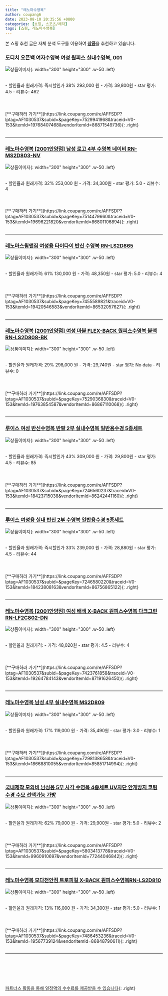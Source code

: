 ```yaml
---
title: "레노마수영복"
author: coupang6
date: 2023-08-10 20:35:56 +0800
categories: [쇼핑, 스포츠/레저]
tags: [쇼핑, 레노마수영복]
---
```


본 쇼핑 추천 글은 자체 분석 도구를 이용하여 [**상품**](https://link.coupang.com/a/bao1ui)을 추천하고 있습니다.

### [도디치 오픈백 여자수영복 여성 원피스 실내수영복, 001](https://link.coupang.com/re/AFFSDP?lptag=AF1030537&subid=&pageKey=7529941968&traceid=V0-153&itemId=19768407468&vendorItemId=86871549736)

![상품이미지](https://thumbnail6.coupangcdn.com/thumbnails/remote/230x230ex/image/vendor_inventory/3657/b5c9f9ddedb04a3812ffcbe9df15b909ded198dd8913f0673abd30c7ab9c.jpg){: width="300" height="300" .w-50 .left}


<br>
- 할인율과 원래가격: 즉시할인가 38%  293,000   원
- 가격: 39,800원
- star 평가: 4.5
- 리뷰수: 462
<br>
<br>
<br>
<br>
[**구매하러 가기**](https://link.coupang.com/re/AFFSDP?lptag=AF1030537&subid=&pageKey=7529941968&traceid=V0-153&itemId=19768407468&vendorItemId=86871549736){: .right}
<br>
<br>

---

### [레노마수영복 [2001안양점] 남성 로고 4부 수영복 네이비 RN-MS2D803-NV](https://link.coupang.com/re/AFFSDP?lptag=AF1030537&subid=&pageKey=7514479660&traceid=V0-153&itemId=19696221820&vendorItemId=86801106894)

![상품이미지](https://thumbnail6.coupangcdn.com/thumbnails/remote/230x230ex/image/vendor_inventory/0234/3828509f9ab18660e2cdd643d69fe468a9b8e5a12bf6f23c89ddfcb8b433.jpg){: width="300" height="300" .w-50 .left}


<br>
- 할인율과 원래가격: 32%  253,000   원
- 가격: 34,300원
- star 평가: 5.0
- 리뷰수: 4
<br>
<br>
<br>
<br>
[**구매하러 가기**](https://link.coupang.com/re/AFFSDP?lptag=AF1030537&subid=&pageKey=7514479660&traceid=V0-153&itemId=19696221820&vendorItemId=86801106894){: .right}
<br>
<br>

---

### [레노마스윔앤짐 여성용 타이다이 반신 수영복 RN-LS2D865](https://link.coupang.com/re/AFFSDP?lptag=AF1030537&subid=&pageKey=7455589821&traceid=V0-153&itemId=19420546583&vendorItemId=86532057627)

![상품이미지](https://thumbnail10.coupangcdn.com/thumbnails/remote/230x230ex/image/rs_quotation_api/k16lnevl/c2c5ab37ea804f388125bae46ec5e24b.jpg){: width="300" height="300" .w-50 .left}


<br>
- 할인율과 원래가격: 61%  130,000   원
- 가격: 48,350원
- star 평가: 5.0
- 리뷰수: 4
<br>
<br>
<br>
<br>
[**구매하러 가기**](https://link.coupang.com/re/AFFSDP?lptag=AF1030537&subid=&pageKey=7455589821&traceid=V0-153&itemId=19420546583&vendorItemId=86532057627){: .right}
<br>
<br>

---

### [레노마수영복 [2001안양점] 여성 마블 FLEX-BACK 원피스수영복 블랙 RN-LS2D808-BK](https://link.coupang.com/re/AFFSDP?lptag=AF1030537&subid=&pageKey=7529036830&traceid=V0-153&itemId=19763854587&vendorItemId=86867110068)

![상품이미지](https://thumbnail7.coupangcdn.com/thumbnails/remote/230x230ex/image/vendor_inventory/7feb/9f33bc20960d02d050808439c9daa8c638e089d7c675c088d90a1b39136e.jpg){: width="300" height="300" .w-50 .left}


<br>
- 할인율과 원래가격: 29%  298,000   원
- 가격: 29,740원
- star 평가: No data
- 리뷰수: 0
<br>
<br>
<br>
<br>
[**구매하러 가기**](https://link.coupang.com/re/AFFSDP?lptag=AF1030537&subid=&pageKey=7529036830&traceid=V0-153&itemId=19763854587&vendorItemId=86867110068){: .right}
<br>
<br>

---

### [루이스 여성 반신수영복 반팔 2부 실내수영복 일반용수경 5종세트](https://link.coupang.com/re/AFFSDP?lptag=AF1030537&subid=&pageKey=7246560237&traceid=V0-153&itemId=18423715038&vendorItemId=86242441160)

![상품이미지](https://thumbnail8.coupangcdn.com/thumbnails/remote/230x230ex/image/vendor_inventory/ed45/b70d4c98f5c28290af684785e7ed051c179b81de0fa749e0bc5cbc37c08f.jpg){: width="300" height="300" .w-50 .left}


<br>
- 할인율과 원래가격: 즉시할인가 43%  309,000   원
- 가격: 29,800원
- star 평가: 4.5
- 리뷰수: 85
<br>
<br>
<br>
<br>
[**구매하러 가기**](https://link.coupang.com/re/AFFSDP?lptag=AF1030537&subid=&pageKey=7246560237&traceid=V0-153&itemId=18423715038&vendorItemId=86242441160){: .right}
<br>
<br>

---

### [루이스 여성용 실내 반신 2부 수영복 일반용수경 5종세트](https://link.coupang.com/re/AFFSDP?lptag=AF1030537&subid=&pageKey=7246580220&traceid=V0-153&itemId=18423808163&vendorItemId=86756865122)

![상품이미지](https://thumbnail6.coupangcdn.com/thumbnails/remote/230x230ex/image/vendor_inventory/2e2f/90f00bc3d9cd2cbde4d0cc7d3a2b41c586618f4a2af023673679533768c5.jpg){: width="300" height="300" .w-50 .left}


<br>
- 할인율과 원래가격: 즉시할인가 33%  239,000   원
- 가격: 28,880원
- star 평가: 4.5
- 리뷰수: 44
<br>
<br>
<br>
<br>
[**구매하러 가기**](https://link.coupang.com/re/AFFSDP?lptag=AF1030537&subid=&pageKey=7246580220&traceid=V0-153&itemId=18423808163&vendorItemId=86756865122){: .right}
<br>
<br>

---

### [레노마수영복 [2001안양점] 여성 배색 X-BACK 원피스수영복 다크그린 RN-LF2C802-DN](https://link.coupang.com/re/AFFSDP?lptag=AF1030537&subid=&pageKey=7423761858&traceid=V0-153&itemId=19264784143&vendorItemId=87191626450)

![상품이미지](https://thumbnail10.coupangcdn.com/thumbnails/remote/230x230ex/image/vendor_inventory/76e7/e43afc5ba0de14d933c7fca3a8a6b8de6a4db8057ec749b5b28851054ee0.jpg){: width="300" height="300" .w-50 .left}


<br>
- 할인율과 원래가격: 
- 가격: 48,020원
- star 평가: 4.5
- 리뷰수: 4
<br>
<br>
<br>
<br>
[**구매하러 가기**](https://link.coupang.com/re/AFFSDP?lptag=AF1030537&subid=&pageKey=7423761858&traceid=V0-153&itemId=19264784143&vendorItemId=87191626450){: .right}
<br>
<br>

---

### [레노마수영복 남성 4부 실내수영복 MS2D809](https://link.coupang.com/re/AFFSDP?lptag=AF1030537&subid=&pageKey=7298138658&traceid=V0-153&itemId=18668810055&vendorItemId=85851714994)

![상품이미지](https://thumbnail10.coupangcdn.com/thumbnails/remote/230x230ex/image/vendor_inventory/d54b/f32ad2e79cb02b2e403efa3d1886542109eb63ce6df038d5d0b5c879c569.JPG){: width="300" height="300" .w-50 .left}


<br>
- 할인율과 원래가격: 17%  119,000   원
- 가격: 35,490원
- star 평가: 3.0
- 리뷰수: 1
<br>
<br>
<br>
<br>
[**구매하러 가기**](https://link.coupang.com/re/AFFSDP?lptag=AF1030537&subid=&pageKey=7298138658&traceid=V0-153&itemId=18668810055&vendorItemId=85851714994){: .right}
<br>
<br>

---

### [국내제작 모와비 남성용 5부 사각 수영복 4종세트 UV차단 안개방지 코팅 수경 수모 선택가능 가방](https://link.coupang.com/re/AFFSDP?lptag=AF1030537&subid=&pageKey=5803413778&traceid=V0-153&itemId=9960910697&vendorItemId=77244046842)

![상품이미지](https://thumbnail10.coupangcdn.com/thumbnails/remote/230x230ex/image/vendor_inventory/ee8a/e1419799329450eb21a97cd14ed8d68b72173905d65dd5fdc2fb06f20d92.jpg){: width="300" height="300" .w-50 .left}


<br>
- 할인율과 원래가격: 62%  79,000   원
- 가격: 29,900원
- star 평가: 5.0
- 리뷰수: 2
<br>
<br>
<br>
<br>
[**구매하러 가기**](https://link.coupang.com/re/AFFSDP?lptag=AF1030537&subid=&pageKey=5803413778&traceid=V0-153&itemId=9960910697&vendorItemId=77244046842){: .right}
<br>
<br>

---

### [레노마수영복 모다천안점 트로피컬 X-BACK 원피스수영복RN-LS2D810](https://link.coupang.com/re/AFFSDP?lptag=AF1030537&subid=&pageKey=7486453236&traceid=V0-153&itemId=19567739124&vendorItemId=86848790611)

![상품이미지](https://thumbnail6.coupangcdn.com/thumbnails/remote/230x230ex/image/vendor_inventory/db8c/52ad1f2353651fc54c24e5037314d0c2e0ddba9a0ef900a1b2822eebb85e.jpg){: width="300" height="300" .w-50 .left}


<br>
- 할인율과 원래가격: 13%  116,000   원
- 가격: 34,300원
- star 평가: 5.0
- 리뷰수: 1
<br>
<br>
<br>
<br>
[**구매하러 가기**](https://link.coupang.com/re/AFFSDP?lptag=AF1030537&subid=&pageKey=7486453236&traceid=V0-153&itemId=19567739124&vendorItemId=86848790611){: .right}
<br>
<br>

---
<br><br><br><br><br> [파트너스 활동을 통해 일정액의 수수료를 제공받을 수 있습니다](https://link.coupang.com/a/bao1ui){: .right}
